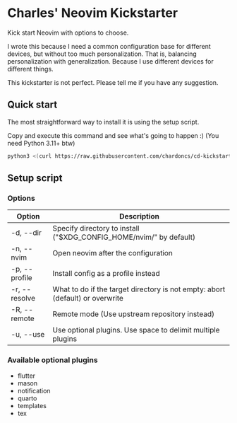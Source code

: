 # Charles' Neovim Kickstarter

Kick start Neovim with options to choose.

I wrote this because I need a common configuration base for different devices,
but without too much personalization. That is, balancing personalization with generalization.
Because I use different devices for different things.

This kickstarter is not perfect. Please tell me if you have
any suggestion.

## Quick start

The most straightforward way to install it is using the setup script.

Copy and execute this command and see what's going to happen :) (You need Python 3.11+ btw)

```bash
python3 <(curl https://raw.githubusercontent.com/chardoncs/cd-kickstart.nvim/main/setup.py) -R -n
```

## Setup script

### Options

|    Option       |                                 Description                                   |
|-----------------|-------------------------------------------------------------------------------|
| -d, --dir       | Specify directory to install ("$XDG_CONFIG_HOME/nvim/" by default)            |
| -n, --nvim      | Open neovim after the configuration                                           |
| -p, --profile   | Install config as a profile instead                                           |
| -r, --resolve   | What to do if the target directory is not empty: abort (default) or overwrite |
| -R, --remote    | Remote mode (Use upstream repository instead)                                 |
| -u, --use       | Use optional plugins. Use space to delimit multiple plugins                   |

### Available optional plugins

- flutter
- mason
- notification
- quarto
- templates
- tex
